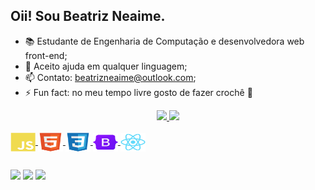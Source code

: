 ## Oii! Sou Beatriz Neaime.

- 📚 Estudante de Engenharia de Computação e desenvolvedora web front-end;
- 🤗 Aceito ajuda em qualquer linguagem;
- 📫 Contato: beatrizneaime@outlook.com;
- ⚡ Fun fact: no meu tempo livre gosto de fazer crochê 🧶

<div align="center">
  <a href="https://github.com/BeatrizNeaime">
  <img height="160em" src="https://github-readme-stats.vercel.app/api?username=BeatrizNeaime&show_icons=true&theme=vue-dark&include_all_commits=true&count_private=true&layout=compact"/>
  <img height="165em" src="https://github-readme-stats.vercel.app/api/top-langs/?username=BeatrizNeaime&layout=compact&langs_count=7&theme=vue-dark"/>
</div>
  
  <div style="display: inline_block"><br>
  <img align="center" height="30" width="40" src="https://raw.githubusercontent.com/devicons/devicon/master/icons/javascript/javascript-plain.svg">
  <img align="center" height="30" width="40" src="https://raw.githubusercontent.com/devicons/devicon/master/icons/html5/html5-original.svg">
  <img align="center" height="30" width="40" src="https://raw.githubusercontent.com/devicons/devicon/master/icons/css3/css3-original.svg">
  <img align="center" height="30" width="40" src="https://raw.githubusercontent.com/devicons/devicon/master/icons/bootstrap/bootstrap-original.svg">
  <img align="center" height="30" width="40" src="https://raw.githubusercontent.com/devicons/devicon/master/icons/react/react-original.svg">
</div>
  
  ##
  
  <div> 
    <a href="https://www.instagram.com/bianeaime/" target="_blank"><img src="https://img.shields.io/badge/-Instagram-%23E4405F?style=for-the-badge&logo=instagram&logoColor=white" target="_blank"></a>
    <a href = "mailto:biapneaime@gmail.com"><img src="https://img.shields.io/badge/-Gmail-%23333?style=for-the-badge&logo=gmail&logoColor=white" target="_blank"></a>
    <a href="https://www.linkedin.com/in/beatriz-neaime-1564b51b1" target="_blank"><img src="https://img.shields.io/badge/-LinkedIn-%230077B5?style=for-the-badge&logo=linkedin&logoColor=white" target="_blank"></a> 
   </div>  
</div>
